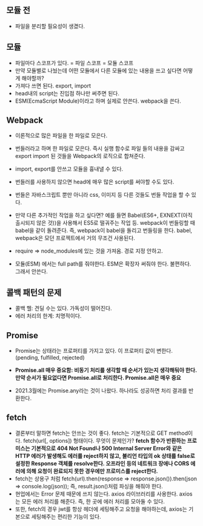 ## 모듈 전
- 파일을 분리할 필요성이 생겼다.

## 모듈
- 파일마다 스코프가 있다. = 파일 스코프 = 모듈 스코프
- 만약 모듈별로 나눴는데 어떤 모듈에서 다른 모듈에 있는 내용을 쓰고 싶다면 어떻게 해야할까? 
- 가져다 쓰면 된다. export, import 
- head내의 script는 진입점 하나만 써주면 된다.
- ESM(EcmaScript Module)이라고 하며 실제로 안쓴다. webpack을 쓴다.

## Webpack
- 이론적으로 많은 파일을 한 파일로 모은다.
- 번들러라고 하며 한 파일로 모은다. 즉시 실행 함수로 파일 들의 내용을 감싸고 export import 된 것들을 Webpack의 로직으로 합쳐준다.
- import, export를 안쓰고 모듈을 흉내낼 수 있다.
- 번들러를 사용하지 않으면 head에 매우 많은 script를 써야할 수도 있다.
- 번들은 자바스크립트 뿐만 아니라 css, 이미지 등 다른 것들도 번들 작업을 할 수 있다.
- 만약 다른 추가적인 작업을 하고 싶다면? 예를 들면 Babel(ES6+, EXNEXT(아직 출시되지 않은 것))을 사용해서 ES5로 떨궈주는 작업 등. webpack이 번들링할 때 babel을 같이 돌려준다. 즉, webpack이 babel을 돌리고 번들링을 한다. babel, webpack은 모던 프로젝트에서 거의 무조건 사용된다.

- require => node_modules에 있는 것을 가져옴. 경로 지정 안하고. 
- 모듈(ESM) 에서는 full path를 줘야한다. ESM은 확장자 써줘야 한다. 불편하다. 그래서 안쓴다.

## 콜백 패턴의 문제
- 콜백 헬: 견딜 수는 있다. 가독성이 떨어진다.
- 에러 처리의 한계: 치명적이다.

## Promise
- Promise는 상태라는 프로퍼티를 가지고 있다. 이 프로퍼티 값이 변한다. (pending, fulfilled, rejected)

- **Promise.all 매우 중요함: 비동기 처리를 생각할 때 순서가 있는지 생각해둬야 한다. 만약 순서가 필요없다면 Promise.all로 처리한다. Promise.all은 매우 중요**
- 2021.3월에는 Promise.any라는 것이 나왔다. 하나라도 성공하면 처리 결과를 반환한다.

## fetch
- 결론부터 말하면 fetch는 안쓰는 것이 좋다. fetch는 기본적으로 GET method이다. fetch(url[, options]) 형태이다. 무엇이 문제인가? **fetch 함수가 반환하는 프로미스는 기본적으로 404 Not Found나 500 Internal Server Error와 같은 HTTP 에러가 발생해도 에러를 reject하지 않고, 불리언 타입의 ok 상태를 false로 설정한 Response 객체를 resolve한다. 오프라인 등의 네트워크 장애나 CORS 에러에 의해 요청이 완료되지 못한 경우에만 프로미스를 reject한다.**
- fetch는 상용구 처럼 fetch(url).then(response => response.json()).then(json => console.log(json)); 즉, result.json()처럼 파싱을 해줘야 한다.
- 현업에서는 Error 문제 때문에 쓰지 않는다. axios 라이브러리를 사용한다. axios는 모든 에러 처리를 해준다. 즉, 한 곳에 에러 처리를 모아둘 수 있다.
- 또한, fetch의 경우 jwt를 항상 헤더에 세팅해주고 요청을 해야하는데, axios는 기본으로 세팅해주는 편리한 기능이 있다.
